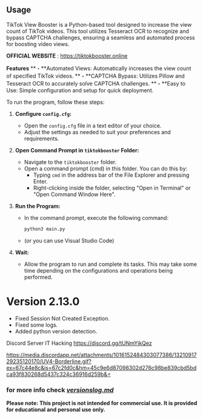 ## Usage

TikTok View Booster is a Python-based tool designed to increase the view count of TikTok videos. This tool utilizes Tesseract OCR to recognize and bypass CAPTCHA challenges, ensuring a seamless and automated process for boosting video views.

**OFFICIAL WEBSITE** : https://tiktokbooster.online

**Features**
**・**Automated Views: Automatically increases the view count of specified TikTok videos.
**・**CAPTCHA Bypass: Utilizes Pillow and Tesseract OCR to accurately solve CAPTCHA challenges.
**・**Easy to Use: Simple configuration and setup for quick deployment.

To run the program, follow these steps:

1. **Configure `config.cfg`:**
   - Open the `config.cfg` file in a text editor of your choice.
   - Adjust the settings as needed to suit your preferences and requirements.

2. **Open Command Prompt in `tiktokbooster` Folder:**
   - Navigate to the `tiktokbooster` folder.
   - Open a command prompt (cmd) in this folder. You can do this by:
     - Typing `cmd` in the address bar of the File Explorer and pressing Enter.
     - Right-clicking inside the folder, selecting "Open in Terminal" or "Open Command Window Here".

3. **Run the Program:**
   - In the command prompt, execute the following command:
     ```sh
     python3 main.py
     ```
   - (or you can use Visual Studio Code)

4. **Wait:**
   - Allow the program to run and complete its tasks. This may take some time depending on the configurations and operations being performed.

# Version 2.13.0
   - Fixed Session Not Created Exception.
   - Fixed some logs.
   - Added python version detection.

Discord Server IT Hacking 
https://discord.gg/tUNmYjkQez

https://media.discordapp.net/attachments/1016152484303077386/1321091729235120170/UV4-Borderline.gif?ex=67c44e8c&is=67c2fd0c&hm=45c9e6d87098302d276c98be839cbd5bdca93f830268d5437c324c36916d259b&=

### for more info check [*versionslog.md*](https://github.com/Sneezedip/Tiktok-Booster/blob/main/versionslog.MD)

**Please note: This project is not intended for commercial use. It is provided for educational and personal use only.**
